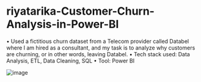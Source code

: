 # riyatarika-Customer-Churn-Analysis-in-Power-BI
• Used a fictitious churn dataset from a Telecom provider called Databel where I am hired as a consultant, and my task is to analyze why customers are churning, or in other words, leaving Databel. 
• Tech stack used: Data Analysis, ETL, Data Cleaning, SQL 
• Tool: Power BI

![image](https://github.com/riyatarika/riyatarika-Customer-Churn-Analysis-in-Power-BI/assets/158162260/2bdb53c2-e77c-41ff-b948-236d359447d3)
